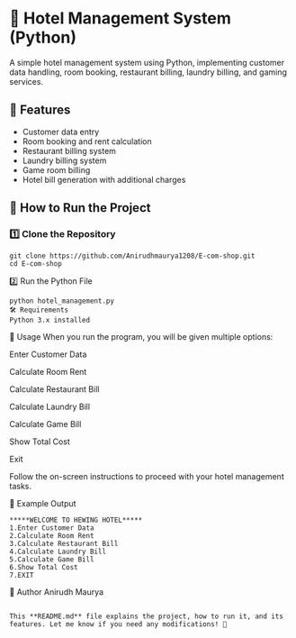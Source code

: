 # 🏨 Hotel Management System (Python)
A simple hotel management system using Python, implementing customer data handling, room booking, restaurant billing, laundry billing, and gaming services.

## 📌 Features
- Customer data entry
- Room booking and rent calculation
- Restaurant billing system
- Laundry billing system
- Game room billing
- Hotel bill generation with additional charges

## 🚀 How to Run the Project
### 1️⃣ Clone the Repository
```
git clone https://github.com/Anirudhmaurya1208/E-com-shop.git
cd E-com-shop
```
2️⃣ Run the Python File
```
python hotel_management.py
🛠 Requirements
Python 3.x installed
```
📖 Usage
When you run the program, you will be given multiple options:

Enter Customer Data

Calculate Room Rent

Calculate Restaurant Bill

Calculate Laundry Bill

Calculate Game Bill

Show Total Cost

Exit

Follow the on-screen instructions to proceed with your hotel management tasks.

🎯 Example Output
```
*****WELCOME TO HEWING HOTEL*****
1.Enter Customer Data
2.Calculate Room Rent
3.Calculate Restaurant Bill
4.Calculate Laundry Bill
5.Calculate Game Bill
6.Show Total Cost
7.EXIT
```
📝 Author
Anirudh Maurya
```

This **README.md** file explains the project, how to run it, and its features. Let me know if you need any modifications! 🚀
